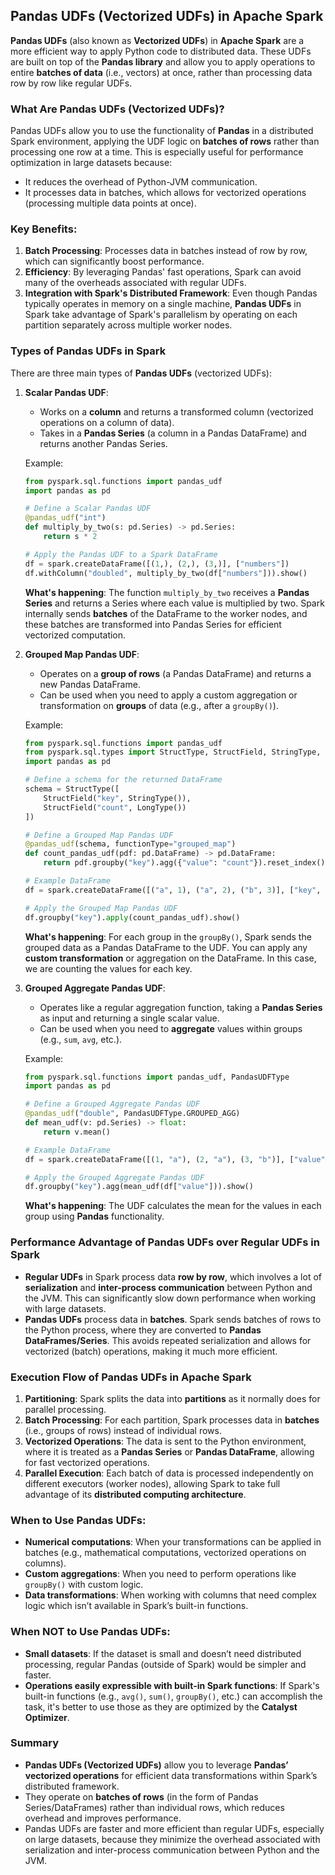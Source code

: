 ## Pandas UDFs (Vectorized UDFs) in Apache Spark

**Pandas UDFs** (also known as **Vectorized UDFs**) in **Apache Spark** are a more efficient way to apply Python code to distributed data. These UDFs are built on top of the **Pandas library** and allow you to apply operations to entire **batches of data** (i.e., vectors) at once, rather than processing data row by row like regular UDFs.

### What Are Pandas UDFs (Vectorized UDFs)?
Pandas UDFs allow you to use the functionality of **Pandas** in a distributed Spark environment, applying the UDF logic on **batches of rows** rather than processing one row at a time. This is especially useful for performance optimization in large datasets because:
- It reduces the overhead of Python-JVM communication.
- It processes data in batches, which allows for vectorized operations (processing multiple data points at once).
  
### Key Benefits:
1. **Batch Processing**: Processes data in batches instead of row by row, which can significantly boost performance.
2. **Efficiency**: By leveraging Pandas' fast operations, Spark can avoid many of the overheads associated with regular UDFs.
3. **Integration with Spark's Distributed Framework**: Even though Pandas typically operates in memory on a single machine, **Pandas UDFs** in Spark take advantage of Spark's parallelism by operating on each partition separately across multiple worker nodes.

### Types of Pandas UDFs in Spark

There are three main types of **Pandas UDFs** (vectorized UDFs):

1. **Scalar Pandas UDF**:
    - Works on a **column** and returns a transformed column (vectorized operations on a column of data).
    - Takes in a **Pandas Series** (a column in a Pandas DataFrame) and returns another Pandas Series.
  
   Example:
    ```python
    from pyspark.sql.functions import pandas_udf
    import pandas as pd

    # Define a Scalar Pandas UDF
    @pandas_udf("int")
    def multiply_by_two(s: pd.Series) -> pd.Series:
        return s * 2

    # Apply the Pandas UDF to a Spark DataFrame
    df = spark.createDataFrame([(1,), (2,), (3,)], ["numbers"])
    df.withColumn("doubled", multiply_by_two(df["numbers"])).show()
    ```

   **What's happening**: The function `multiply_by_two` receives a **Pandas Series** and returns a Series where each value is multiplied by two. Spark internally sends **batches** of the DataFrame to the worker nodes, and these batches are transformed into Pandas Series for efficient vectorized computation.

2. **Grouped Map Pandas UDF**:
    - Operates on a **group of rows** (a Pandas DataFrame) and returns a new Pandas DataFrame.
    - Can be used when you need to apply a custom aggregation or transformation on **groups** of data (e.g., after a `groupBy()`).

   Example:
    ```python
    from pyspark.sql.functions import pandas_udf
    from pyspark.sql.types import StructType, StructField, StringType, LongType
    import pandas as pd

    # Define a schema for the returned DataFrame
    schema = StructType([
        StructField("key", StringType()),
        StructField("count", LongType())
    ])

    # Define a Grouped Map Pandas UDF
    @pandas_udf(schema, functionType="grouped_map")
    def count_pandas_udf(pdf: pd.DataFrame) -> pd.DataFrame:
        return pdf.groupby("key").agg({"value": "count"}).reset_index()

    # Example DataFrame
    df = spark.createDataFrame([("a", 1), ("a", 2), ("b", 3)], ["key", "value"])

    # Apply the Grouped Map Pandas UDF
    df.groupby("key").apply(count_pandas_udf).show()
    ```

   **What's happening**: For each group in the `groupBy()`, Spark sends the grouped data as a Pandas DataFrame to the UDF. You can apply any **custom transformation** or aggregation on the DataFrame. In this case, we are counting the values for each key.

3. **Grouped Aggregate Pandas UDF**:
    - Operates like a regular aggregation function, taking a **Pandas Series** as input and returning a single scalar value.
    - Can be used when you need to **aggregate** values within groups (e.g., `sum`, `avg`, etc.).

   Example:
    ```python
    from pyspark.sql.functions import pandas_udf, PandasUDFType
    import pandas as pd

    # Define a Grouped Aggregate Pandas UDF
    @pandas_udf("double", PandasUDFType.GROUPED_AGG)
    def mean_udf(v: pd.Series) -> float:
        return v.mean()

    # Example DataFrame
    df = spark.createDataFrame([(1, "a"), (2, "a"), (3, "b")], ["value", "key"])

    # Apply the Grouped Aggregate Pandas UDF
    df.groupby("key").agg(mean_udf(df["value"])).show()
    ```

   **What's happening**: The UDF calculates the mean for the values in each group using **Pandas** functionality.

### Performance Advantage of Pandas UDFs over Regular UDFs in Spark

- **Regular UDFs** in Spark process data **row by row**, which involves a lot of **serialization** and **inter-process communication** between Python and the JVM. This can significantly slow down performance when working with large datasets.
- **Pandas UDFs** process data in **batches**. Spark sends batches of rows to the Python process, where they are converted to **Pandas DataFrames/Series**. This avoids repeated serialization and allows for vectorized (batch) operations, making it much more efficient.

### Execution Flow of Pandas UDFs in Apache Spark
1. **Partitioning**: Spark splits the data into **partitions** as it normally does for parallel processing.
2. **Batch Processing**: For each partition, Spark processes data in **batches** (i.e., groups of rows) instead of individual rows.
3. **Vectorized Operations**: The data is sent to the Python environment, where it is treated as a **Pandas Series** or **Pandas DataFrame**, allowing for fast vectorized operations.
4. **Parallel Execution**: Each batch of data is processed independently on different executors (worker nodes), allowing Spark to take full advantage of its **distributed computing architecture**.

### When to Use Pandas UDFs:
- **Numerical computations**: When your transformations can be applied in batches (e.g., mathematical computations, vectorized operations on columns).
- **Custom aggregations**: When you need to perform operations like `groupBy()` with custom logic.
- **Data transformations**: When working with columns that need complex logic which isn’t available in Spark’s built-in functions.

### When NOT to Use Pandas UDFs:
- **Small datasets**: If the dataset is small and doesn’t need distributed processing, regular Pandas (outside of Spark) would be simpler and faster.
- **Operations easily expressible with built-in Spark functions**: If Spark's built-in functions (e.g., `avg()`, `sum()`, `groupBy()`, etc.) can accomplish the task, it's better to use those as they are optimized by the **Catalyst Optimizer**.

### Summary

- **Pandas UDFs (Vectorized UDFs)** allow you to leverage **Pandas’ vectorized operations** for efficient data transformations within Spark’s distributed framework.
- They operate on **batches of rows** (in the form of Pandas Series/DataFrames) rather than individual rows, which reduces overhead and improves performance.
- Pandas UDFs are faster and more efficient than regular UDFs, especially on large datasets, because they minimize the overhead associated with serialization and inter-process communication between Python and the JVM.

